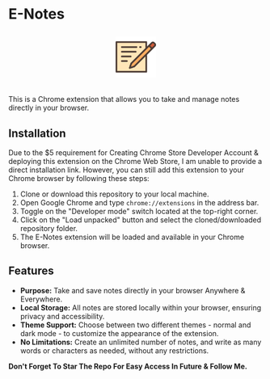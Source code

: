 # E-Notes  <p align="center" position="right"><img src="https://github.com/Jatin-parmar/E-Notes/blob/main/public/icons.png" alt="Extension Icon" width="80" height="80"></p>

This is a Chrome extension that allows you to take and manage notes directly in your browser.

## Installation

Due to the $5 requirement for Creating Chrome Store Developer Account & deploying this extension on the Chrome Web Store, I am unable to provide a direct installation link. However, you can still add this extension to your Chrome browser by following these steps:

1. Clone or download this repository to your local machine.
2. Open Google Chrome and type `chrome://extensions` in the address bar.
3. Toggle on the "Developer mode" switch located at the top-right corner.
4. Click on the "Load unpacked" button and select the cloned/downloaded repository folder.
5. The E-Notes extension will be loaded and available in your Chrome browser.

## Features

- **Purpose:** Take and save notes directly in your browser Anywhere & Everywhere.
- **Local Storage:** All notes are stored locally within your browser, ensuring privacy and accessibility.
- **Theme Support:** Choose between two different themes - normal and dark mode - to customize the appearance of the extension.
- **No Limitations:** Create an unlimited number of notes, and write as many words or characters as needed, without any restrictions.



**Don't Forget To Star The Repo For Easy Access In Future & Follow Me.**